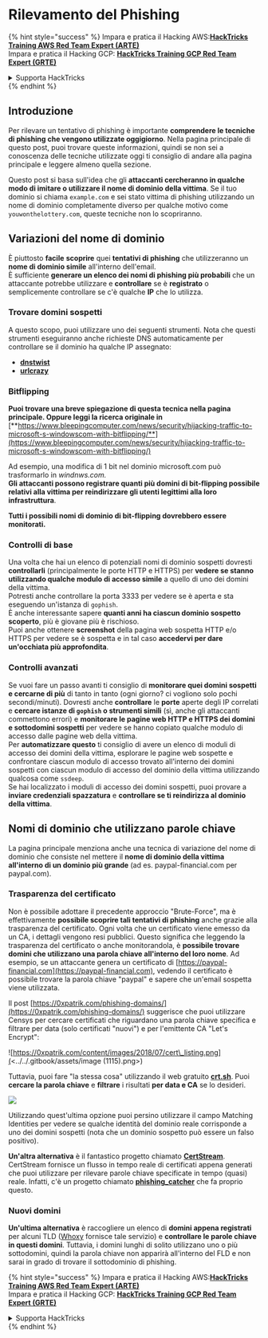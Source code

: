 # Rilevamento del Phishing

{% hint style="success" %}
Impara e pratica il Hacking AWS:<img src="/.gitbook/assets/arte.png" alt="" data-size="line">[**HackTricks Training AWS Red Team Expert (ARTE)**](https://training.hacktricks.xyz/courses/arte)<img src="/.gitbook/assets/arte.png" alt="" data-size="line">\
Impara e pratica il Hacking GCP: <img src="/.gitbook/assets/grte.png" alt="" data-size="line">[**HackTricks Training GCP Red Team Expert (GRTE)**<img src="/.gitbook/assets/grte.png" alt="" data-size="line">](https://training.hacktricks.xyz/courses/grte)

<details>

<summary>Supporta HackTricks</summary>

* Controlla i [**piani di abbonamento**](https://github.com/sponsors/carlospolop)!
* **Unisciti al** 💬 [**gruppo Discord**](https://discord.gg/hRep4RUj7f) o al [**gruppo telegram**](https://t.me/peass) o **seguici** su **Twitter** 🐦 [**@hacktricks\_live**](https://twitter.com/hacktricks\_live)**.**
* **Condividi trucchi di hacking inviando PR ai** [**HackTricks**](https://github.com/carlospolop/hacktricks) e [**HackTricks Cloud**](https://github.com/carlospolop/hacktricks-cloud) repos di github.

</details>
{% endhint %}

## Introduzione

Per rilevare un tentativo di phishing è importante **comprendere le tecniche di phishing che vengono utilizzate oggigiorno**. Nella pagina principale di questo post, puoi trovare queste informazioni, quindi se non sei a conoscenza delle tecniche utilizzate oggi ti consiglio di andare alla pagina principale e leggere almeno quella sezione.

Questo post si basa sull'idea che gli **attaccanti cercheranno in qualche modo di imitare o utilizzare il nome di dominio della vittima**. Se il tuo dominio si chiama `example.com` e sei stato vittima di phishing utilizzando un nome di dominio completamente diverso per qualche motivo come `youwonthelottery.com`, queste tecniche non lo scopriranno.

## Variazioni del nome di dominio

È piuttosto **facile** **scoprire** quei **tentativi di phishing** che utilizzeranno un **nome di dominio simile** all'interno dell'email.\
È sufficiente **generare un elenco dei nomi di phishing più probabili** che un attaccante potrebbe utilizzare e **controllare** se è **registrato** o semplicemente controllare se c'è qualche **IP** che lo utilizza.

### Trovare domini sospetti

A questo scopo, puoi utilizzare uno dei seguenti strumenti. Nota che questi strumenti eseguiranno anche richieste DNS automaticamente per controllare se il dominio ha qualche IP assegnato:

* [**dnstwist**](https://github.com/elceef/dnstwist)
* [**urlcrazy**](https://github.com/urbanadventurer/urlcrazy)

### Bitflipping

**Puoi trovare una breve spiegazione di questa tecnica nella pagina principale. Oppure leggi la ricerca originale in** [**https://www.bleepingcomputer.com/news/security/hijacking-traffic-to-microsoft-s-windowscom-with-bitflipping/**](https://www.bleepingcomputer.com/news/security/hijacking-traffic-to-microsoft-s-windowscom-with-bitflipping/)

Ad esempio, una modifica di 1 bit nel dominio microsoft.com può trasformarlo in _windnws.com._\
**Gli attaccanti possono registrare quanti più domini di bit-flipping possibile relativi alla vittima per reindirizzare gli utenti legittimi alla loro infrastruttura**.

**Tutti i possibili nomi di dominio di bit-flipping dovrebbero essere monitorati.**

### Controlli di base

Una volta che hai un elenco di potenziali nomi di dominio sospetti dovresti **controllarli** (principalmente le porte HTTP e HTTPS) per **vedere se stanno utilizzando qualche modulo di accesso simile** a quello di uno dei domini della vittima.\
Potresti anche controllare la porta 3333 per vedere se è aperta e sta eseguendo un'istanza di `gophish`.\
È anche interessante sapere **quanti anni ha ciascun dominio sospetto scoperto**, più è giovane più è rischioso.\
Puoi anche ottenere **screenshot** della pagina web sospetta HTTP e/o HTTPS per vedere se è sospetta e in tal caso **accedervi per dare un'occhiata più approfondita**.

### Controlli avanzati

Se vuoi fare un passo avanti ti consiglio di **monitorare quei domini sospetti e cercarne di più** di tanto in tanto (ogni giorno? ci vogliono solo pochi secondi/minuti). Dovresti anche **controllare** le **porte** aperte degli IP correlati e **cercare istanze di `gophish` o strumenti simili** (sì, anche gli attaccanti commettono errori) e **monitorare le pagine web HTTP e HTTPS dei domini e sottodomini sospetti** per vedere se hanno copiato qualche modulo di accesso dalle pagine web della vittima.\
Per **automatizzare questo** ti consiglio di avere un elenco di moduli di accesso dei domini della vittima, esplorare le pagine web sospette e confrontare ciascun modulo di accesso trovato all'interno dei domini sospetti con ciascun modulo di accesso del dominio della vittima utilizzando qualcosa come `ssdeep`.\
Se hai localizzato i moduli di accesso dei domini sospetti, puoi provare a **inviare credenziali spazzatura** e **controllare se ti reindirizza al dominio della vittima**.

## Nomi di dominio che utilizzano parole chiave

La pagina principale menziona anche una tecnica di variazione del nome di dominio che consiste nel mettere il **nome di dominio della vittima all'interno di un dominio più grande** (ad es. paypal-financial.com per paypal.com).

### Trasparenza del certificato

Non è possibile adottare il precedente approccio "Brute-Force", ma è effettivamente **possibile scoprire tali tentativi di phishing** anche grazie alla trasparenza del certificato. Ogni volta che un certificato viene emesso da un CA, i dettagli vengono resi pubblici. Questo significa che leggendo la trasparenza del certificato o anche monitorandola, è **possibile trovare domini che utilizzano una parola chiave all'interno del loro nome**. Ad esempio, se un attaccante genera un certificato di [https://paypal-financial.com](https://paypal-financial.com), vedendo il certificato è possibile trovare la parola chiave "paypal" e sapere che un'email sospetta viene utilizzata.

Il post [https://0xpatrik.com/phishing-domains/](https://0xpatrik.com/phishing-domains/) suggerisce che puoi utilizzare Censys per cercare certificati che riguardano una parola chiave specifica e filtrare per data (solo certificati "nuovi") e per l'emittente CA "Let's Encrypt":

![https://0xpatrik.com/content/images/2018/07/cert\_listing.png](<../../.gitbook/assets/image (1115).png>)

Tuttavia, puoi fare "la stessa cosa" utilizzando il web gratuito [**crt.sh**](https://crt.sh). Puoi **cercare la parola chiave** e **filtrare** i risultati **per data e CA** se lo desideri.

![](<../../.gitbook/assets/image (519).png>)

Utilizzando quest'ultima opzione puoi persino utilizzare il campo Matching Identities per vedere se qualche identità del dominio reale corrisponde a uno dei domini sospetti (nota che un dominio sospetto può essere un falso positivo).

**Un'altra alternativa** è il fantastico progetto chiamato [**CertStream**](https://medium.com/cali-dog-security/introducing-certstream-3fc13bb98067). CertStream fornisce un flusso in tempo reale di certificati appena generati che puoi utilizzare per rilevare parole chiave specificate in tempo (quasi) reale. Infatti, c'è un progetto chiamato [**phishing\_catcher**](https://github.com/x0rz/phishing\_catcher) che fa proprio questo.

### **Nuovi domini**

**Un'ultima alternativa** è raccogliere un elenco di **domini appena registrati** per alcuni TLD ([Whoxy](https://www.whoxy.com/newly-registered-domains/) fornisce tale servizio) e **controllare le parole chiave in questi domini**. Tuttavia, i domini lunghi di solito utilizzano uno o più sottodomini, quindi la parola chiave non apparirà all'interno del FLD e non sarai in grado di trovare il sottodominio di phishing.

{% hint style="success" %}
Impara e pratica il Hacking AWS:<img src="/.gitbook/assets/arte.png" alt="" data-size="line">[**HackTricks Training AWS Red Team Expert (ARTE)**](https://training.hacktricks.xyz/courses/arte)<img src="/.gitbook/assets/arte.png" alt="" data-size="line">\
Impara e pratica il Hacking GCP: <img src="/.gitbook/assets/grte.png" alt="" data-size="line">[**HackTricks Training GCP Red Team Expert (GRTE)**<img src="/.gitbook/assets/grte.png" alt="" data-size="line">](https://training.hacktricks.xyz/courses/grte)

<details>

<summary>Supporta HackTricks</summary>

* Controlla i [**piani di abbonamento**](https://github.com/sponsors/carlospolop)!
* **Unisciti al** 💬 [**gruppo Discord**](https://discord.gg/hRep4RUj7f) o al [**gruppo telegram**](https://t.me/peass) o **seguici** su **Twitter** 🐦 [**@hacktricks\_live**](https://twitter.com/hacktricks\_live)**.**
* **Condividi trucchi di hacking inviando PR ai** [**HackTricks**](https://github.com/carlospolop/hacktricks) e [**HackTricks Cloud**](https://github.com/carlospolop/hacktricks-cloud) repos di github.

</details>
{% endhint %}
